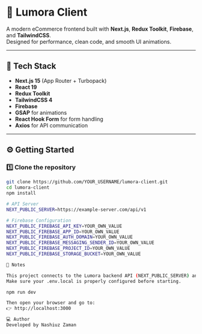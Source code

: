 # 🌙 Lumora Client

A modern eCommerce frontend built with **Next.js**, **Redux Toolkit**, **Firebase**, and **TailwindCSS**.  
Designed for performance, clean code, and smooth UI animations.

---

## 🚀 Tech Stack
- **Next.js 15** (App Router + Turbopack)
- **React 19**
- **Redux Toolkit**
- **TailwindCSS 4**
- **Firebase**
- **GSAP** for animations
- **React Hook Form** for form handling
- **Axios** for API communication

---

## ⚙️ Getting Started

### 1️⃣ Clone the repository

```bash
git clone https://github.com/YOUR_USERNAME/lumora-client.git
cd lumora-client
npm install

# API Server
NEXT_PUBLIC_SERVER=https://example-server.com/api/v1

# Firebase Configuration
NEXT_PUBLIC_FIREBASE_API_KEY=YOUR_OWN_VALUE
NEXT_PUBLIC_FIREBASE_APP_ID=YOUR_OWN_VALUE
NEXT_PUBLIC_FIREBASE_AUTH_DOMAIN=YOUR_OWN_VALUE
NEXT_PUBLIC_FIREBASE_MESSAGING_SENDER_ID=YOUR_OWN_VALUE
NEXT_PUBLIC_FIREBASE_PROJECT_ID=YOUR_OWN_VALUE
NEXT_PUBLIC_FIREBASE_STORAGE_BUCKET=YOUR_OWN_VALUE

📝 Notes

This project connects to the Lumora backend API (NEXT_PUBLIC_SERVER) and uses Firebase for social authentication.
Make sure your .env.local is properly configured before starting.

npm run dev

Then open your browser and go to:
👉 http://localhost:3000

💻 Author
Developed by Nashiuz Zaman